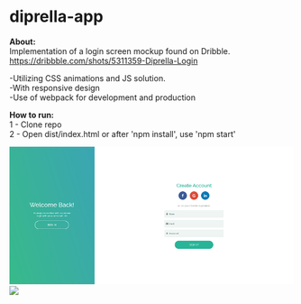 # diprella-app


<b>About:</b>  
Implementation of a login screen mockup found on Dribble.  
https://dribbble.com/shots/5311359-Diprella-Login  

-Utilizing CSS animations and JS solution.  
-With responsive design  
-Use of webpack for development and production  

<b>How to run:</b>  
1 - Clone repo  
2 - Open dist/index.html or after 'npm install', use 'npm start'  

![](images/create.png)
![](images/screen.gif)
